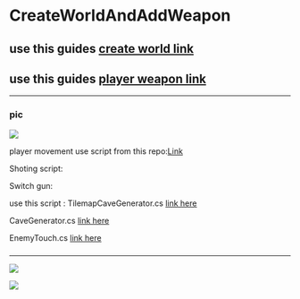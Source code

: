 # CreateWorldAndAddWeapon


## use this guides [create world link ](https://github.com/gamedev-at-ariel/gamedev-5781/blob/master/09-unity-3d-terrain-ai/homework-1-scene-modeling.pdf)
## use this guides [player weapon link ](https://github.com/gamedev-at-ariel/gamedev-5781/blob/master/09-unity-3d-terrain-ai/homework-2-Player.pdf)





-----



###  pic

![](/pics/1.png)

player movement use script from this repo:[Link](https://github.com/gamedev-at-ariel/06-3d-terrain-ai)

Shoting script:  []()

Switch gun:  


use this script : TilemapCaveGenerator.cs
[link here](https://github.com/Lba-universe/Extend-tilemap/blob/master/Assets/Scripts/4-generation/TilemapCaveGenerator.cs)

CaveGenerator.cs
[link here](https://github.com/Lba-universe/Extend-tilemap/blob/master/Assets/Scripts/4-generation/CaveGenerator.cs)


EnemyTouch.cs
[link here](https://github.com/Lba-universe/Extend-tilemap/blob/master/Assets/Scripts/3-enemies/EnemyTouch.cs)




###
---

![](/pics/2.png)

![](/pics/3.png)


